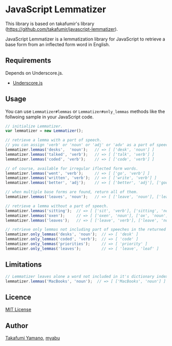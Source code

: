 JavaScript Lemmatizer
====

This library is based on takafumir's library (https://github.com/takafumir/javascript-lemmatizer).

JavaScript Lemmatizer is a lemmatization library for JavaScript to retrieve a base form from an inflected form word in English. 

## Requirements

Depends on Underscore.js.

- [Underscore.js](http://underscorejs.org/)

## Usage

You can use `Lemmatizer#lemmas` or `Lemmatizer#only_lemmas` methods like the follwoing sample in your JavaScript code.

```javascript
// initialize Lemmatizer.
var lemmatizer = new Lemmatizer();

// retrieve a lemma with a part of speech.
// you can assign 'verb' or 'noun' or 'adj' or 'adv' as a part of speech.
lemmatizer.lemmas('desks',  'noun');   // => [ ['desk', 'noun'] ]
lemmatizer.lemmas('talked', 'verb');   // => [ ['talk', 'verb'] ]
lemmatizer.lemmas('coded', 'verb');    // => [ ['code', 'verb'] ]

// of course, available for irregular iflected form words.
lemmatizer.lemmas('went', 'verb');     // => [ ['go', 'verb'] ]
lemmatizer.lemmas('written', 'verb');  // => [ ['write', 'verb'] ]
lemmatizer.lemmas('better', 'adj');    // => [ ['better', 'adj'], ['good', 'adj'] ]

// when multiple base forms are found, return all of them.
lemmatizer.lemmas('leaves', 'noun');   // => [ ['leave', 'noun'], ['leaf', 'noun'] ]

// retrieve a lemma without a part of speech.
lemmatizer.lemmas('sitting');  // => [ ['sit', 'verb'], ['sitting', 'noun'], ['sitting', 'adj'] ]
lemmatizer.lemmas('oxen');     // => [ ['oxen', 'noun'], ['ox', 'noun'] ]
lemmatizer.lemmas('leaves');   // => [ ['leave', 'verb'], ['leave', 'noun'], ['leaf', 'noun'] ]

// retrieve only lemmas not including part of speeches in the returned value.
lemmatizer.only_lemmas('desks', 'noun');  // => [ 'desk' ]
lemmatizer.only_lemmas('coded', 'verb');  // => [ 'code' ]
lemmatizer.only_lemmas('priorities');     // => [ 'priority' ]
lemmatizer.only_lemmas('leaves');         // => [ 'leave', 'leaf' ]
```

## Limitations
```javascript
// Lemmatizer leaves alone a word not included in it's dictionary index.
lemmatizer.lemmas('MacBooks', 'noun');  // => [ ['MacBooks', 'noun'] ]
```

## Licence

[MIT License](https://github.com/myabu-dev/javascript-lemmatizer/blob/master/LICENSE)

## Author

[Takafumi Yamano](https://github.com/takafumir), [myabu](https://github.com/myabu-dev)


